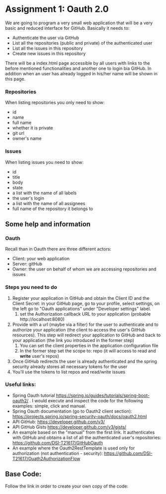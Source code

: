 # Assignment 1: Oauth 2.0

We are going to program a very small web application that will be a very basic and reduced interface for GitHub. Basically it needs to:
* Authenticate the user via GitHub
* List all the repositories (public and private) of the authenticated user
* List all the issues in this repository 
* Create new issues in this repository

There will be a index.html page accessible by all users with links to the before mentioned functionalities and another one
to login bia GitHub. In addition when an user has already logged in his/her name will be shown in this page. 

### Repositories
When listing repositories you only need to show:
* id
* name
* full name
* whether it is private
* git url
* owner's name

### Issues
When listing issues you need to show:
* id
* title
* body
* state
* a list with the name of all labels
* the user's login
* a list with the name of all assignees
* full name of the repository it belongs to 

## Some help and information

### Oauth
Recall than in Oauth there are three different actors: 
* Client: your web application
* Server: gitHub
* Owner: the user on behalf of whom we are accessing repositories and issues

### Steps you need to do 
1. Register your application in GitHub and obtain the Client ID and the Client Secret: in your GitHub page, go to your 
profile, select settings, on the left go to "Oauth applications" under "Developer settings" label. 
    1. set the Authorization callback URL to your application (probable http://localhost:8080)
1. Provide with a url (maybe via a filter) for the user to authenticate and to authorize your application (the client to 
access the user's GitHub resources). This step will redirect your application to GitHub and back to your application (the
link you introduced in the former step)
    1. You can set the client properties in the application configuration file
    1. In the former step set the scope to: repo (it will access to read and **write** user's repos)
1. Once GitHub redirects the user is already authenticated and the spring security already stores all necessary tokens for the user 
1. You'll use the tokens to list repos and read/write issues


### Useful links:
* Spring Oauth tutorial https://spring.io/guides/tutorials/spring-boot-oauth2/ . I would execute and inspect the code for the following examples: simple, click and manual.
* Spring Oauth documentation (go to Oauth2 client section): https://projects.spring.io/spring-security-oauth/docs/oauth2.html
* API GitHub: https://developer.github.com/v3/
* API GitHub Gists https://developer.github.com/v3/gists/
* An example based on the "manual" from the first link. It authenticates with GitHub and obtains a list of all the authenticated user's repositories: https://github.com/DSI-T21617/GitHubOauth
* An example where the Oauth2RestTemplate is used only for authorization (not authentication - security): https://github.com/DSI-T21617/Ouath2AuthorizationFlow


## Base Code:
Follow the link in order to create your own copy of the code: 